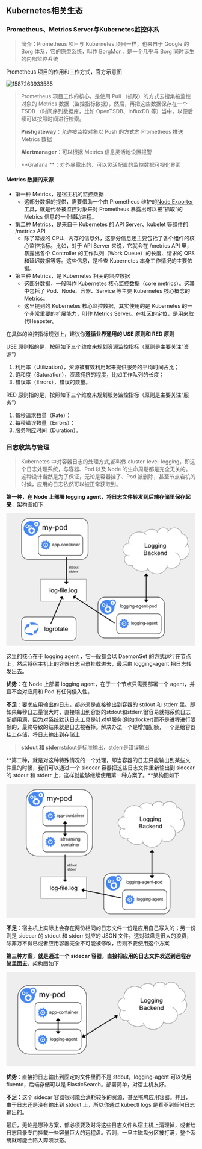 ## Kubernetes相关生态

### Prometheus、Metrics Server与Kubernetes监控体系

> 简介：Prometheus 项目与 Kubernetes 项目一样，也来自于 Google 的 Borg 体系，它的原型系统，叫作 BorgMon，是一个几乎与 Borg 同时诞生的内部监控系统

Prometheus 项目的作用和工作方式，官方示意图

![1587263933585](C:\Users\Administrator\AppData\Roaming\Typora\typora-user-images\1587263933585.png)

> Prometheus 项目工作的核心，是使用 Pull （抓取）的方式去搜集被监控对象的 Metrics 数据（监控指标数据），然后，再把这些数据保存在一个 TSDB （时间序列数据库，比如 OpenTSDB、InfluxDB 等）当中，以便后续可以按照时间进行检索。
>
> **Pushgateway**：允许被监控对象以 Push 的方式向 Prometheus 推送 Metrics 数据
>
> **Alertmanager**：可以根据 Metrics 信息灵活地设置报警
>
> **Grafana **：对外暴露出的、可以灵活配置的监控数据可视化界面

#### Metrics 数据的来源

- 第一种 Metrics，是宿主机的监控数据
  - 这部分数据的提供，需要借助一个由 Prometheus 维护的[Node Exporter](https://github.com/prometheus/node_exporter) 工具，就是代替被监控对象来对 Prometheus 暴露出可以被“抓取”的 Metrics 信息的一个辅助进程。
- 第二种 Metrics，是来自于 Kubernetes 的 API Server、kubelet 等组件的 /metrics API
  - 除了常规的 CPU、内存的信息外，这部分信息还主要包括了各个组件的核心监控指标。比如，对于 API Server 来说，它就会在 /metrics API 里，暴露出各个 Controller 的工作队列（Work Queue）的长度、请求的 QPS 和延迟数据等等。这些信息，是检查 Kubernetes 本身工作情况的主要依据。
- 第三种 Metrics，是 Kubernetes 相关的监控数据
  - 这部分数据，一般叫作 Kubernetes 核心监控数据（core metrics）。这其中包括了 Pod、Node、容器、Service 等主要 Kubernetes 核心概念的 Metrics。
  - 这里提到的 Kubernetes 核心监控数据，其实使用的是 Kubernetes 的一个非常重要的扩展能力，叫作 Metrics Server。在社区的定位，是用来取代Heapster。

在具体的监控指标规划上，建议你**遵循业界通用的 USE 原则和 RED 原则**

USE 原则指的是，按照如下三个维度来规划资源监控指标（原则是主要关注“资源”）

1. 利用率（Utilization），资源被有效利用起来提供服务的平均时间占比；
2. 饱和度（Saturation），资源拥挤的程度，比如工作队列的长度；
3. 错误率（Errors），错误的数量。

RED 原则指的是，按照如下三个维度来规划服务监控指标（原则是主要关注“服务”）

1. 每秒请求数量（Rate）；
2. 每秒错误数量（Errors）；
3. 服务响应时间（Duration）。



### 日志收集与管理

> Kubernetes 中对容器日志的处理方式,都叫做 cluster-level-logging，即这个日志处理系统，与容器、Pod 以及 Node 的生命周期都是完全无关的。这种设计当然是为了保证，无论是容器挂了、Pod 被删除，甚至节点宕机的时候，应用的日志依然可以被正常获取到。

**第一种，在 Node 上部署 logging agent，将日志文件转发到后端存储里保存起来**，架构图如下

![1587266196364](assets/1587266196364.png)

这里的核心在于 logging agent ，它一般都会以 DaemonSet 的方式运行在节点上，然后将宿主机上的容器日志目录挂载进去，最后由 logging-agent 把日志转发出去。

**优势**：在 Node 上部署 logging agent，在于一个节点只需要部署一个 agent，并且不会对应用和 Pod 有任何侵入性。

**不足**：要求应用输出的日志，都必须是直接输出到容器的 stdout 和 stderr 里。即如果每秒日志量很大时，直接输出到容器的stdout和stderr,很容易就把系统日志配额用满，因为对系统默认日志工具是针对单服务(例如docker)而不是进程进行限额的，最终导致的结果就是日志被吞掉。解决办法一个是增加配额，一个是给容器挂上存储，将日志输出到存储上

> **stdout 和 stderr**stdout是标准输出，stderr是错误输出

**第二种，就是对这种特殊情况的一个处理，即当容器的日志只能输出到某些文件里的时候，我们可以通过一个 sidecar 容器把这些日志文件重新输出到 sidecar 的 stdout 和 stderr 上，这样就能够继续使用第一种方案了。**架构图如下

![1587267088835](assets/1587267088835.png)

**不足**：宿主机上实际上会存在两份相同的日志文件一份是应用自己写入的；另一份则是 sidecar 的 stdout 和 stderr 对应的 JSON 文件。这对磁盘是很大的浪费，除非万不得已或者应用容器完全不可能被修改，否则不要使用这个方案

**第三种方案，就是通过一个 sidecar 容器，直接把应用的日志文件发送到远程存储里面去**，架构图如下

![1587267230890](assets/1587267230890.png)

**优势**：直接把日志输出到固定的文件里而不是 stdout，logging-agent 可以使用 fluentd，后端存储可以是 ElasticSearch。部署简单，对宿主机友好。

**不足**：这个 sidecar 容器很可能会消耗较多的资源，甚至拖垮应用容器。并且，由于日志还是没有输出到 stdout 上，所以你通过 kubectl logs 是看不到任何日志输出的。

最后，无论是哪种方案，都必须要及时将这些日志文件从宿主机上清理掉，或者给日志目录专门挂载一些容量巨大的远程盘。否则，一旦主磁盘分区被打满，整个系统就可能会陷入奔溃状态。